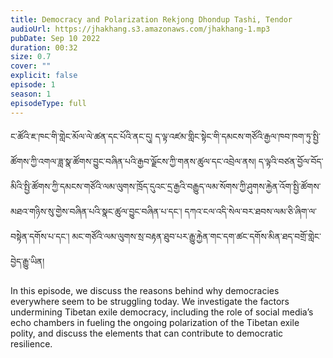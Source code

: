 ```yaml
---
title: Democracy and Polarization Rekjong Dhondup Tashi, Tendor
audioUrl: https://jhakhang.s3.amazonaws.com/jhakhang-1.mp3
pubDate: Sep 10 2022
duration: 00:32
size: 0.7
cover: ""
explicit: false
episode: 1
season: 1
episodeType: full
---
```

ང་ཚོའི་ཇ་ཁང་གི་གླེང་མོལ་ལེ་ཚན་དང་པོའི་ནང་དུ། ད་ལྟ་འཛམ་གླིང་སྟེང་གི་དམངས་གཙོའི་རྒྱལ་ཁབ་ཁག་ཏུ་སྤྱི་ཚོགས་ཀྱི་འགལ་ཟླ་སྣ་ཚོགས་བྱུང་བཞིན་པའི་རྒྱབ་ལྗོངས་ཀྱི་གནས་ཚུལ་དང་འབྲེལ་ནས། ད་ལྟའི་བཙན་བྱོལ་བོད་མིའི་སྤྱི་ཚོགས་ཀྱི་དམངས་གཙོའི་ལམ་ལུགས་ཁྲོད་དུའང་དྲ་རྒྱའི་བརྒྱུད་ལམ་སོགས་ཀྱི་ཤུགས་རྐྱེན་འོག་སྤྱི་ཚོགས་མཐའ་གཉིས་སུ་གྱེས་བཞིན་པའི་སྣང་ཚུལ་བྱུང་བཞིན་པ་དང་། དཀའ་ངལ་འདི་སེལ་བར་ཐབས་ལམ་ཅི་ཞིག་ལ་བསྟེན་དགོས་པ་དང་། མང་གཙོའི་ལམ་ལུགས་སྲ་བརྟན་ཐུབ་པར་རྒྱུ་རྐྱེན་གང་དག་ཚང་དགོས་མིན་ཐད་བགྲོ་གླེང་བྱེད་རྒྱུ་ཡིན།

In this episode, we discuss the reasons behind why democracies everywhere seem to be struggling today. We investigate the factors undermining Tibetan exile democracy, including the role of social media’s echo chambers in fueling the ongoing polarization of the Tibetan exile polity, and discuss the elements that can contribute to democratic resilience.